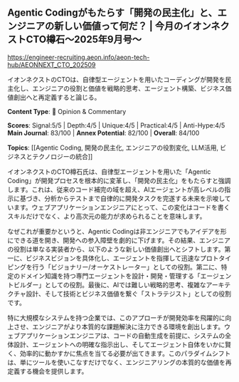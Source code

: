 ## Agentic Codingがもたらす「開発の民主化」と、エンジニアの新しい価値って何だ？ | 今月のイオンネクストCTO樽石～2025年9月号～

https://engineer-recruiting.aeon.info/aeon-tech-hub/AEONNEXT_CTO_202509

イオンネクストのCTOは、自律型エージェントを用いたコーディングが開発を民主化し、エンジニアの役割と価値を戦略的思考、エージェント構築、ビジネス価値創出へと再定義すると論じる。

**Content Type**: 💭 Opinion & Commentary

**Scores**: Signal:5/5 | Depth:4/5 | Unique:4/5 | Practical:4/5 | Anti-Hype:4/5
**Main Journal**: 83/100 | **Annex Potential**: 82/100 | **Overall**: 84/100

**Topics**: [[Agentic Coding, 開発の民主化, エンジニアの役割変化, LLM活用, ビジネスとテクノロジーの統合]]

イオンネクストのCTO樽石氏は、自律型エージェントを用いた「Agentic Coding」が開発プロセスを根本的に変革し、「開発の民主化」をもたらすと強調します。これは、従来のコード補完の域を超え、AIエージェントが高レベルの指示に基づき、分析からテストまで自律的に開発タスクを完遂する未来を示唆しています。ウェブアプリケーションエンジニアにとって、この変化はコードを書くスキルだけでなく、より高次元の能力が求められることを意味します。

なぜこれが重要かというと、Agentic Codingは非エンジニアでもアイデアを形にできる道を開き、開発への参入障壁を劇的に下げます。その結果、エンジニアの役割は単なる実装者から、以下のような新しい価値創出へとシフトします。第一に、ビジネスビジョンを具体化し、エージェントを指揮して迅速なプロトタイピングを行う「ビジョナリー/オーケストレーター」としての役割。第二に、特定のドメイン知識を持つ専門エージェントを設計・開発・管理する「エージェントビルダー」としての役割。最後に、AIでは難しい戦略的思考、複雑なアーキテクチャ設計、そして技術とビジネス価値を繋ぐ「ストラテジスト」としての役割です。

特に大規模なシステムを持つ企業では、このアプローチが開発効率を飛躍的に向上させ、エンジニアがより本質的な課題解決に注力できる環境を創出します。ウェブアプリケーションエンジニアは、コードの自動生成を前提に、システムの全体設計、エージェントへの明確な指示出し、そしてエージェント自体をいかに賢く、効率的に動かすかに焦点を当てる必要が出てきます。このパラダイムシフトは、単にツールを使いこなすだけでなく、エンジニアリングの本質的な価値を再定義する機会を提供します。